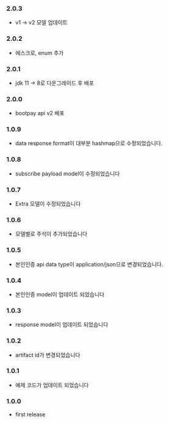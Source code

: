 ### 2.0.3
- v1 -> v2 모델 업데이트 

### 2.0.2
- 에스크로, enum 추가 

### 2.0.1
- jdk 11 -> 8로 다운그레이드 후 배포 

### 2.0.0
- bootpay api v2 배포 

### 1.0.9
- data response format이 대부분 hashmap으로 수정되었습니다.

### 1.0.8
- subscribe payload model이 수정되었습니다 

### 1.0.7
- Extra 모델이 수정되었습니다 

### 1.0.6
- 모델별로 주석이 추가되었습니다 

### 1.0.5 
- 본인인증 api data type이 application/json으로 변경되었습니다.  

### 1.0.4
- 본인인증 model이 업데이트 되었습니다

### 1.0.3
- response model이 업데이트 되었습니다 

### 1.0.2
- artifact id가 변경되었습니다 

### 1.0.1
- 예제 코드가 업데이트 되었습니다 

### 1.0.0
- first release  
